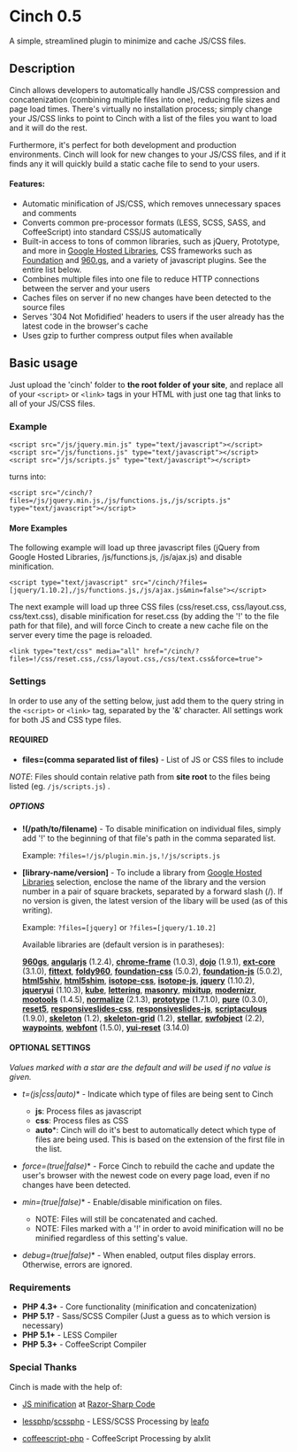 Cinch 0.5
=========

A simple, streamlined plugin to minimize and cache JS/CSS files.



Description
-----------

Cinch allows developers to automatically handle JS/CSS compression and concatenization (combining multiple files into one), reducing file sizes and page load times. There's virtually no installation process; simply change your JS/CSS links to point to Cinch with a list of the files you want to load and it will do the rest.

Furthermore, it's perfect for both development and production environments. Cinch will look for new changes to your JS/CSS files, and if it finds any it will quickly build a static cache file to send to your users.



#### Features:

- Automatic minification of JS/CSS, which removes unnecessary spaces and comments
- Converts common pre-processor formats (LESS, SCSS, SASS, and CoffeeScript) into standard CSS/JS automatically
- Built-in access to tons of common libraries, such as jQuery, Prototype, and more in [Google Hosted Libraries](https://developers.google.com/speed/libraries/), CSS frameworks such as [Foundation](http://foundation.zurb.com/) and [960.gs](http://960.gs/), and a variety of javascript plugins. See the entire list below.
- Combines multiple files into one file to reduce HTTP connections between the server and your users
- Caches files on server if no new changes have been detected to the source files
- Serves '304 Not Mofidified' headers to users if the user already has the latest code in the browser's cache
- Uses gzip to further compress output files when available



Basic usage
-----------

Just upload the 'cinch' folder to **the root folder of your site**, and replace all of your `<script>` or `<link>` tags in your HTML with just one tag that links to all of your JS/CSS files. 

### Example 

	<script src="/js/jquery.min.js" type="text/javascript"></script>
	<script src="/js/functions.js" type="text/javascript"></script>
	<script src="/js/scripts.js" type="text/javascript"></script>
	
turns into:

	<script src="/cinch/?files=/js/jquery.min.js,/js/functions.js,/js/scripts.js" type="text/javascript"></script>

#### More Examples


The following example will load up three javascript files (jQuery from Google Hosted Libraries, /js/functions.js, /js/ajax.js) and disable minification.

	<script type="text/javascript" src="/cinch/?files=[jquery/1.10.2],/js/functions.js,/js/ajax.js&min=false"></script>
	
The next example will load up three CSS files (css/reset.css, css/layout.css, css/text.css), disable minification for reset.css (by adding the '!' to the file path for that file), and will force Cinch to create a new cache file on the server every time the page is reloaded.
	
	<link type="text/css" media="all" href="/cinch/?files=!/css/reset.css,/css/layout.css,/css/text.css&force=true">



### Settings

In order to use any of the setting below, just add them to the query string in the `<script>` or `<link>` tag, separated by the '&' character. All settings work for both JS and CSS type files. 


#### REQUIRED

- **files=(comma separated list of files)** - List of JS or CSS files to include

*NOTE*: Files should contain relative path from **site root** to the files being listed (eg. `/js/scripts.js`) .	

##### OPTIONS
- **!(/path/to/filename)** - To disable minification on individual files, simply add '!' to the beginning of that file's path in the comma separated list. 

	Example: `?files=!/js/plugin.min.js,!/js/scripts.js`

- **[library-name/version]** - To include a library from [Google Hosted Libraries](https://developers.google.com/speed/libraries/) selection, enclose the name of the library and the version number in a pair of square brackets, separated by a forward slash (/). If no version is given, the latest version of the libary will be used (as of this writing).

	Example: `?files=[jquery]` or `?files=[jquery/1.10.2]`

	Available libraries are (default version is in paratheses):
	
	**[960gs](https://raw.github.com/nathansmith/960-Grid-System/master/code/css/960.css)**, 
**[angularjs](https://ajax.googleapis.com/ajax/libs/angularjs/1.2.4/angular.min.js)** (1.2.4), 
**[chrome-frame](https://ajax.googleapis.com/ajax/libs/chrome-frame/1.0.3/CFInstall.min.js)** (1.0.3), 
**[dojo](https://ajax.googleapis.com/ajax/libs/dojo/1.9.1/dojo/dojo.js)** (1.9.1), 
**[ext-core](https://ajax.googleapis.com/ajax/libs/ext-core/3.1.0/ext-core.js)** (3.1.0), 
**[fittext](https://raw.github.com/davatron5000/FitText.js/master/jquery.fittext.js)**, 
**[foldy960](https://raw.github.com/davatron5000/Foldy960/master/style.css)**, 
**[foundation-css](http://foundation.zurb.com/)** (5.0.2), 
**[foundation-js](http://foundation.zurb.com/)** (5.0.2), 
**[html5shiv](http://html5shiv.googlecode.com/svn/trunk/html5.js)**, 
**[html5shim](http://html5shiv.googlecode.com/svn/trunk/html5.js)**, 
**[isotope-css](https://raw.github.com/desandro/isotope/master/css/style.css)**, 
**[isotope-js](https://raw.github.com/desandro/isotope/master/jquery.isotope.min.js)**, 
**[jquery](https://ajax.googleapis.com/ajax/libs/jquery/1.10.2/jquery.min.js)** (1.10.2), 
**[jqueryui](https://ajax.googleapis.com/ajax/libs/jqueryui/1.10.3/jquery-ui.min.js)** (1.10.3), 
**[kube](http://imperavi.com/css/kube.css)**, 
**[lettering](https://raw.github.com/davatron5000/Lettering.js/master/jquery.lettering.js)**, 
**[masonry](http://masonry.desandro.com/masonry.pkgd.min.js)**, 
**[mixitup](https://raw.github.com/barrel/mixitup/master/jquery.mixitup.min.js)**, 
**[modernizr](http://modernizr.com/downloads/modernizr-latest.js)**, 
**[mootools](https://ajax.googleapis.com/ajax/libs/mootools/1.4.5/mootools-yui-compressed.js)** (1.4.5), 
**[normalize](http://necolas.github.io/normalize.css/2.1.3/normalize.css)** (2.1.3), 
**[prototype](https://ajax.googleapis.com/ajax/libs/prototype/1.7.1.0/prototype.js)** (1.7.1.0), 
**[pure](http://yui.yahooapis.com/pure/0.3.0/pure-min.css)** (0.3.0), 
**[reset5](http://reset5.googlecode.com/hg/reset.min.css)**, 
**[responsiveslides-css](https://raw.github.com/viljamis/ResponsiveSlides.js/master/responsiveslides.css)**, 
**[responsiveslides-js](https://raw.github.com/viljamis/ResponsiveSlides.js/master/responsiveslides.min.js)**, 
**[scriptaculous](https://ajax.googleapis.com/ajax/libs/scriptaculous/1.9.0/scriptaculous.js)** (1.9.0), 
**[skeleton](http://www.getskeleton.com/)** (1.2), 
**[skeleton-grid](http://www.getskeleton.com/)** (1.2), 
**[stellar](https://raw.github.com/markdalgleish/stellar.js/master/jquery.stellar.min.js)**, 
**[swfobject](https://ajax.googleapis.com/ajax/libs/swfobject/2.2/swfobject.js)** (2.2), 
**[waypoints](https://raw.github.com/imakewebthings/jquery-waypoints/master/waypoints.min.js)**, 
**[webfont](https://ajax.googleapis.com/ajax/libs/webfont/1.5.0/webfont.js)** (1.5.0), 
**[yui-reset](http://yui.yahooapis.com/3.14.0/build/cssreset/cssreset-min.css)** (3.14.0)
	


#### OPTIONAL SETTINGS
*Values marked with a star are the default and will be used if no value is given.*
		
- **t=(js|css|auto*)** - Indicate which type of files are being sent to Cinch
	- **js**: Process files as javascript
	- **css**: Process files as CSS
	- **auto***: Cinch will do it's best to automatically detect which type of files are being used. This is based on the extension of the first file in the list.
	
- **force=(true|false*)** - Force Cinch to rebuild the cache and update the user's browser with the newest code on every page load, even if no changes have been detected.

- **min=(true*|false)** - Enable/disable minification on files. 
	- NOTE: Files will still be concatenated and cached.
	- NOTE: Files marked with a '!' in order to avoid minification will no be minified regardless of this setting's value.
	
- **debug=(true|false*)** - When enabled, output files display errors. Otherwise, errors are ignored.


### Requirements

- **PHP 4.3+** - Core functionality (minification and concatenization)  
- **PHP 5.1?** - Sass/SCSS Compiler (Just a guess as to which version is necessary)
- **PHP 5.1+** - LESS Compiler
- **PHP 5.3+** - CoffeeScript Compiler


### Special Thanks

Cinch is made with the help of:

- [JS minification](http://razorsharpcode.blogspot.com/2010/02/lightweight-javascript-and-css.html) at [Razor-Sharp Code](http://razorsharpcode.blogspot.com/)

- [lessphp](http://leafo.net/lessphp/)/[scssphp](http://leafo.net/scssphp/) - LESS/SCSS Processing by [leafo](http://leafo.net/)

- [coffeescript-php](https://github.com/alxlit/coffeescript-php) - CoffeeScript Processing by alxlit